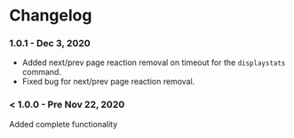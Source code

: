 # Changelog

### 1.0.1 - Dec 3, 2020
- Added next/prev page reaction removal on timeout for the `displaystats` command.
- Fixed bug for next/prev page reaction removal.

### < 1.0.0 - Pre Nov 22, 2020
Added complete functionality


